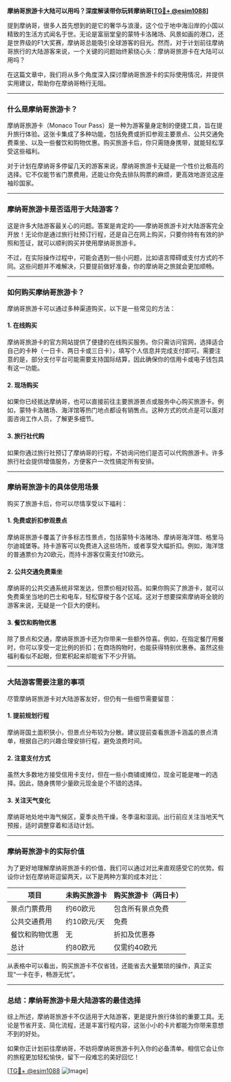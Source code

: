 **摩纳哥旅游卡大陆可以用吗？深度解读带你玩转摩纳哥[[TG💪+ @esim1088](https://t.me/s/esim1088)]**

提到摩纳哥，很多人首先想到的是它的奢华与浪漫，这个位于地中海沿岸的小国以精致的生活方式闻名于世。无论是富丽堂皇的蒙特卡洛赌场、风景如画的港口，还是世界级的F1大奖赛，摩纳哥总能吸引全球游客的目光。然而，对于计划前往摩纳哥旅行的大陆游客来说，一个关键的问题始终萦绕心头：摩纳哥旅游卡在大陆可以用吗？

在这篇文章中，我们将从多个角度深入探讨摩纳哥旅游卡的实际使用情况，并提供实用建议，帮助你在摩纳哥畅行无阻。

---

### **什么是摩纳哥旅游卡？**

摩纳哥旅游卡（Monaco Tour Pass）是一种为游客量身定制的便捷工具，旨在提升旅行体验。这张卡集成了多种功能，包括免费或折扣参观主要景点、公共交通免费乘坐、以及一些餐饮和购物优惠。购买旅游卡后，你只需随身携带，就能轻松享受这些福利。

对于计划在摩纳哥多停留几天的游客来说，摩纳哥旅游卡无疑是一个性价比极高的选择。它不仅能节省门票费用，还能让你免去排队购票的麻烦，更高效地游览这座袖珍国家。

---

### **摩纳哥旅游卡是否适用于大陆游客？**

这是许多大陆游客最关心的问题。答案是肯定的——摩纳哥旅游卡对大陆游客完全开放！无论你是通过旅行社预订行程，还是自己在网上购买，只要你持有有效的护照和签证，就可以顺利购买并使用摩纳哥旅游卡。

不过，在实际操作过程中，可能会遇到一些小问题，比如语言障碍或支付方式的不同。这些问题并不难解决，只要提前做好准备，你的摩纳哥之旅就会更加顺畅。

---

### **如何购买摩纳哥旅游卡？**

摩纳哥旅游卡可以通过多种渠道购买，以下是一些常见的方法：

#### **1. 在线购买**
摩纳哥旅游卡的官方网站提供了便捷的在线购买服务。你只需访问官网，选择适合自己的卡种（一日卡、两日卡或三日卡），填写个人信息并完成支付即可。需要注意的是，部分支付平台可能需要支持国际结算，因此确保你的信用卡或电子钱包具有这一功能。

#### **2. 现场购买**
如果你已经抵达摩纳哥，也可以直接前往主要旅游景点或服务中心购买旅游卡。例如，蒙特卡洛赌场、海洋馆等热门地点都设有销售点。这种方式的优点是可以面对面咨询工作人员，了解更多细节。

#### **3. 旅行社代购**
如果你通过旅行社预订了摩纳哥的行程，不妨询问他们是否可以代购旅游卡。许多旅行社会提供增值服务，方便客户一次性搞定所有安排。

---

### **摩纳哥旅游卡的具体使用场景**

购买了旅游卡后，你可以尽情享受以下福利：

#### **1. 免费或折扣参观景点**
摩纳哥旅游卡覆盖了许多标志性景点，包括蒙特卡洛赌场、摩纳哥海洋馆、格里马尔迪城堡等。持卡游客可以免费进入这些场所，或者享受大幅折扣。例如，海洋馆的普通票价为20欧元，而持卡游客仅需支付10欧元。

#### **2. 公共交通免费乘坐**
摩纳哥的公共交通系统非常发达，但票价相对较高。如果你购买了旅游卡，就可以免费乘坐当地的巴士和电车，轻松穿梭于各个区域。这对于想要探索摩纳哥全貌的游客来说，无疑是一个巨大的便利。

#### **3. 餐饮和购物优惠**
除了景点和交通，摩纳哥旅游卡还为你带来一些额外惊喜。例如，在指定餐厅用餐时，你可以享受一定比例的折扣；在商场购物时，也能获得特别优惠券。虽然这些福利看似不起眼，但累积起来却能省下不少开销。

---

### **大陆游客需要注意的事项**

尽管摩纳哥旅游卡对大陆游客友好，但仍有一些细节需要留意：

#### **1. 提前规划行程**
摩纳哥国土面积狭小，但景点分布较为分散。建议提前查看旅游卡涵盖的景点清单，根据自己的兴趣合理安排行程，避免浪费时间。

#### **2. 注意支付方式**
虽然大多数地方接受信用卡支付，但在一些小商铺或摊位，现金可能是唯一的选择。因此，随身携带少量欧元现金是个不错的选择。

#### **3. 关注天气变化**
摩纳哥地处地中海气候区，夏季炎热干燥，冬季温和湿润。出行前应关注当地天气预报，适时调整穿着和活动计划。

---

### **摩纳哥旅游卡的实际价值**

为了更好地理解摩纳哥旅游卡的价值，我们可以通过对比来直观感受它的优势。假设你计划在摩纳哥逗留两天，以下是两种方案的成本对比：

| **项目**          | **未购买旅游卡**                     | **购买旅游卡（两日卡）**           |
|-------------------|------------------------------------|----------------------------------|
| 景点门票费用       | 约60欧元                          | 包含所有景点免费                 |
| 公共交通费用       | 约10欧元/天                        | 免费                             |
| 餐饮和购物优惠     | 无                                | 折扣及优惠券                     |
| 总计              | 约80欧元                          | 仅需约40欧元                    |

从表格中可以看出，购买旅游卡不仅省钱，还能省去大量繁琐的操作，真正实现“一卡在手，畅游无忧”。

---

### **总结：摩纳哥旅游卡是大陆游客的最佳选择**

综上所述，摩纳哥旅游卡不仅适用于大陆游客，更是提升旅行体验的重要工具。无论是节省开支、简化流程，还是丰富行程内容，这张小小的卡片都能为你带来意想不到的好处。

如果你正计划前往摩纳哥，不妨将摩纳哥旅游卡列入你的必备清单。相信它会让你的旅程更加轻松愉快，留下一段难忘的美好回忆！

[[TG💪+ @esim1088](https://t.me/s/esim1088) ![Image](https://i.postimg.cc/4NQfJmqS/Snipaste-2025-05-13-00-14-12.png)]